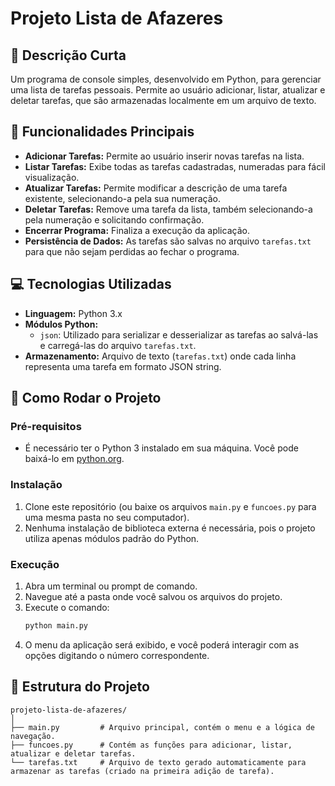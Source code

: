 # Projeto Lista de Afazeres

## 🎯 Descrição Curta

Um programa de console simples, desenvolvido em Python, para gerenciar uma lista de tarefas pessoais. Permite ao usuário adicionar, listar, atualizar e deletar tarefas, que são armazenadas localmente em um arquivo de texto.

## 🌟 Funcionalidades Principais

* **Adicionar Tarefas:** Permite ao usuário inserir novas tarefas na lista.
* **Listar Tarefas:** Exibe todas as tarefas cadastradas, numeradas para fácil visualização.
* **Atualizar Tarefas:** Permite modificar a descrição de uma tarefa existente, selecionando-a pela sua numeração.
* **Deletar Tarefas:** Remove uma tarefa da lista, também selecionando-a pela numeração e solicitando confirmação.
* **Encerrar Programa:** Finaliza a execução da aplicação.
* **Persistência de Dados:** As tarefas são salvas no arquivo `tarefas.txt` para que não sejam perdidas ao fechar o programa.

## 💻 Tecnologias Utilizadas

* **Linguagem:** Python 3.x
* **Módulos Python:**
    * `json`: Utilizado para serializar e desserializar as tarefas ao salvá-las e carregá-las do arquivo `tarefas.txt`.
* **Armazenamento:** Arquivo de texto (`tarefas.txt`) onde cada linha representa uma tarefa em formato JSON string.

## 🚀 Como Rodar o Projeto

### Pré-requisitos

* É necessário ter o Python 3 instalado em sua máquina. Você pode baixá-lo em [python.org](https://www.python.org/downloads/).

### Instalação

1.  Clone este repositório (ou baixe os arquivos `main.py` e `funcoes.py` para uma mesma pasta no seu computador).
2.  Nenhuma instalação de biblioteca externa é necessária, pois o projeto utiliza apenas módulos padrão do Python.

### Execução

1.  Abra um terminal ou prompt de comando.
2.  Navegue até a pasta onde você salvou os arquivos do projeto.
3.  Execute o comando:
    ```bash
    python main.py
    ```
4.  O menu da aplicação será exibido, e você poderá interagir com as opções digitando o número correspondente.

## 📁 Estrutura do Projeto

```text
projeto-lista-de-afazeres/
│
├── main.py         # Arquivo principal, contém o menu e a lógica de navegação.
├── funcoes.py      # Contém as funções para adicionar, listar, atualizar e deletar tarefas.
└── tarefas.txt     # Arquivo de texto gerado automaticamente para armazenar as tarefas (criado na primeira adição de tarefa).

